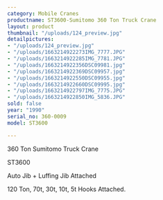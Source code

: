 ```yaml
---
category: Mobile Cranes
productname: ST3600-Sumitomo 360 Ton Truck Crane
layout: product
thumbnail: "/uploads/124_preview.jpg"
detailpictures:
- "/uploads/124_preview.jpg"
- "/uploads/1663214922273IMG_7777.JPG"
- "/uploads/1663214922285IMG_7781.JPG"
- "/uploads/1663214922356DSC09981.jpg"
- "/uploads/1663214922369DSC09957.jpg"
- "/uploads/1663214922550DSC09955.jpg"
- "/uploads/1663214922660DSC09995.jpg"
- "/uploads/1663214922797IMG_7775.JPG"
- "/uploads/1663214922850IMG_5836.JPG"
sold: false
year: "1990"
serial_no: 360-0009
model: ST3600

---
```

360 Ton Sumitomo Truck Crane

ST3600

Auto Jib + Luffing Jib Attached

120 Ton, 70t, 30t, 10t, 5t Hooks Attached.